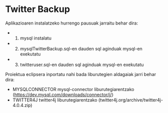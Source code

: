 # Twitter Backup

Aplikazioaren instalatzeko hurrengo pausuak jarraitu behar dira:

*	1. mysql instalatu
*	2. mysqlTwitterBackup.sql-en dauden sql aginduak mysql-en exekutatu
*	3. twitteruser.sql-en dauden sql aginduak mysql-en exekutatu


Proiektua eclipsera inportatu nahi bada liburutegien aldagaiak jarri behar dira:
*	MYSQLCONNECTOR mysql-connector liburutegiarentzako (https://dev.mysql.com/downloads/connector/j/)
*	TWITTER4J twitter4j  liburutegiarentzako (twitter4j.org/archive/twitter4j-4.0.4.zip)
 